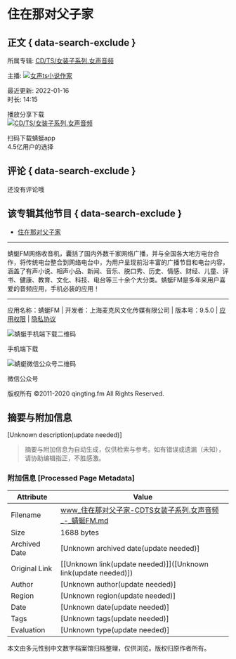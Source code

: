 # 住在那对父子家

## 正文 { data-search-exclude }


所属专辑: [CD/TS/女装子系列.女声音频](/channels/430192)

主播: ![](//pic.qtfm.cn/qtfm/2020/12/04/qingting-kf-avatar.png)[女声ts小说作家](/podcasters/d9058783610e4bd69a82ad9761f1e68b/)

最近更新: 2022-01-16  
时长: 14:15  

播放分享下载  
[![CD/TS/女装子系列.女声音频](https://pic.qtfm.cn/device/a2a4230129c64226b80404e0083c3245/1642229215423_kufI97mc-.png!400)](/channels/430192)

扫码下载蜻蜓app  
4.5亿用户的选择

## 评论 { data-search-exclude }

还没有评论哦

## 该专辑其他节目 { data-search-exclude }

- [住在那对父子家](/channels/430192/programs/20120072)

---

蜻蜓FM网络收音机，囊括了国内外数千家网络广播，并与全国各大地方电台合作，将传统电台整合到网络电台中，为用户呈现前沿丰富的广播节目和电台内容，涵盖了有声小说、相声小品、新闻、音乐、脱口秀、历史、情感、财经、儿童、评书、健康、教育、文化、科技、电台等三十余个大分类。蜻蜓FM是多年来用户喜爱的音频应用，手机必装的应用！

---

应用名称：蜻蜓FM | 开发者：上海麦克风文化传媒有限公司 | 版本号：9.5.0 | [应用权限](https://sss.qingting.fm/qt-agreement/permission-20190724.html) | [隐私协议](https://sss.qtfm.cn/qt-agreement/privacy-20190724.html)

![蜻蜓手机端下载二维码](https://pay.qtfm.cn/qr/https%3A%2F%2Fm.qtfm.cn%2Fdownload%2F%3Ffrom%3Ddibu)

手机端下载

![蜻蜓微信公众号二维码](https://sss.qtfm.cn/neo/wechat.jpg)

微信公众号

版权所有 ©2011-2020 qingting.fm All Rights Reserved.
<!-- tcd_original_link https://www.qtfm.cn/channels/430192/programs/20120072 -->


## 摘要与附加信息

<!-- tcd_abstract -->
[Unknown description(update needed)]
<!-- tcd_abstract_end -->

> 摘要与附加信息为自动生成，仅供检索与参考。如有错误或遗漏（未知），请协助编辑指正，不胜感激。

### 附加信息 [Processed Page Metadata]

| Attribute       | Value                                  |
|-----------------|----------------------------------------|
| Filename        | www_住在那对父子家-CDTS女装子系列.女声音频_-_蜻蜓FM.md                             |
| Size            | 1688 bytes                           |
| Archived Date   | [Unknown archived date(update needed)]                             |
| Original Link   | [[Unknown link(update needed)]]([Unknown link(update needed)])                       |
| Author          | [Unknown author(update needed)]                               |
| Region          | [Unknown region(update needed)]                               |
| Date            | [Unknown date(update needed)]                                 |
| Tags            | [Unknown tags(update needed)]                                 |
| Evaluation            | [Unknown type(update needed)]                                 |
<!-- tcd_table_end -->

本文由多元性别中文数字档案馆归档整理，仅供浏览。版权归原作者所有。
